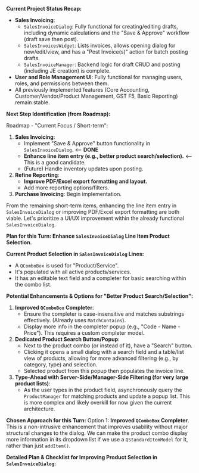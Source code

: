 **Current Project Status Recap:**
                
*   **Sales Invoicing**:
    *   `SalesInvoiceDialog`: Fully functional for creating/editing drafts, including dynamic calculations and the "Save & Approve" workflow (draft save then post).
    *   `SalesInvoicesWidget`: Lists invoices, allows opening dialog for new/edit/view, and has a "Post Invoice(s)" action for batch posting drafts.
    *   `SalesInvoiceManager`: Backend logic for draft CRUD and posting (including JE creation) is complete.
*   **User and Role Management UI**: Fully functional for managing users, roles, and permissions between them.
*   All previously implemented features (Core Accounting, Customer/Vendor/Product Management, GST F5, Basic Reporting) remain stable.
                
**Next Step Identification (from Roadmap):**

Roadmap - "Current Focus / Short-term":
1.  **Sales Invoicing**:
    *   Implement "Save & Approve" button functionality in `SalesInvoiceDialog`. <-- **DONE**
    *   **Enhance line item entry (e.g., better product search/selection).** <-- This is a good candidate.
    *   (Future) Handle inventory updates upon posting.
2.  **Refine Reporting**:
    *   **Improve PDF/Excel export formatting and layout.**
    *   Add more reporting options/filters.
3.  **Purchase Invoicing**: Begin implementation.
                
From the remaining short-term items, enhancing the line item entry in `SalesInvoiceDialog` or improving PDF/Excel export formatting are both viable. Let's prioritize a UI/UX improvement within the already functional `SalesInvoiceDialog`.   
    
**Plan for this Turn: Enhance `SalesInvoiceDialog` Line Item Product Selection.**
        
**Current Product Selection in `SalesInvoiceDialog` Lines:**
*   A `QComboBox` is used for "Product/Service".
*   It's populated with all active products/services.
*   It has an editable text field and a completer for basic searching within the combo list.
    
**Potential Enhancements & Options for "Better Product Search/Selection":**
        
1.  **Improved `QComboBox` Completer**:
    *   Ensure the completer is case-insensitive and matches substrings effectively. (Already uses `MatchContains`).
    *   Display more info in the completer popup (e.g., "Code - Name - Price"). This requires a custom completer model.
2.  **Dedicated Product Search Button/Popup**:
    *   Next to the product combo (or instead of it), have a "Search" button.
    *   Clicking it opens a small dialog with a search field and a table/list view of products, allowing for more advanced filtering (e.g., by category, type) and selection.
    *   Selected product from this popup then populates the invoice line.
3.  **Type-Ahead with Server-Side/Manager-Side Filtering (for very large product lists)**:
    *   As the user types in the product field, asynchronously query the `ProductManager` for matching products and update a popup list. This is more complex and likely overkill for now given the current architecture.

**Chosen Approach for this Turn:**
Option 1: **Improved `QComboBox` Completer**. This is a non-intrusive enhancement that improves usability without major structural changes to the dialog. We can make the product combo display more information in its dropdown list if we use a `QStandardItemModel` for it, rather than just `addItem()`.

**Detailed Plan & Checklist for Improving Product Selection in `SalesInvoiceDialog`:**

